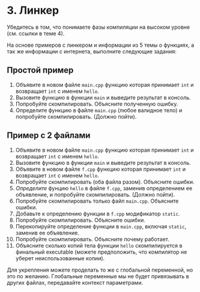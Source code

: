 # 3. Линкер

Убедитесь в том, что понимаете фазы компиляции на высоком уровне (см. ссылки в теме 4).

На основе примеров с линкером и информации из 5 темы о функциях, 
а так же информации с интернета, выполните следующие задания:

## Простой пример

1. Объявите в новом файле `main.cpp` функцию которая принимает `int` и возвращает `int` с именем `hello`.
2. Вызовите функцию в функции `main` и выведите результат в консоль.
3. Попробуйте скомпилировать. Объясните полученную ошибку.
4. Определите функцию в файле `main.cpp` (любое валидное тело)
   и попробуйте скомпилировать. (Должно пойти).

## Пример с 2 файлами

1. Объявите в новом файле `main.cpp` функцию которая принимает `int` и возвращает `int` с именем `hello`.
2. Вызовите функцию в функции `main` и выведите результат в консоль.
3. Объявите в новом файле `f.cpp` функцию которая принимает `int` и возвращает `int` с именем `hello`.
4. Попробуйте скомпилировать (оба файла разом). Объясните ошибки.
5. *Определите* фунцию `hello` в файле `f.cpp`, заменив определением ее объявление, и попробуйте скомпилировать. (Должно пойти).
6. Попробуйте скомпилировать только файл `main.cpp`. Объясните ошибки.
7. Добавьте к определению функции в `f.cpp` модификатор `static`. 
8. Попробуйте скомпилировать. Объясните ошибки.
9. Перекопируйте определение функции в `main.cpp`, включая `static`, заменив ее объявление.
10. Попробуйте скомпилировать. Объясните почему работает. 
11. Объясните сколько копий тела функции `hello` скомпилируется в финальный executable
    (можете предположить, что компилятор не уберет неиспользованные копии).

Для укрепления можете проделать то же с глобальной переменной, но это по желанию. 
Глобальные переменные мы не будет привязывать в других файлах, передавайте контекст параметрами.

